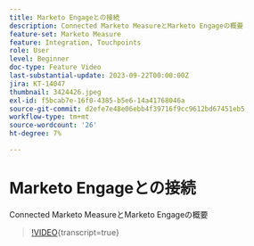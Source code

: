 ```yaml
---
title: Marketo Engageとの接続
description: Connected Marketo MeasureとMarketo Engageの概要
feature-set: Marketo Measure
feature: Integration, Touchpoints
role: User
level: Beginner
doc-type: Feature Video
last-substantial-update: 2023-09-22T00:00:00Z
jira: KT-14047
thumbnail: 3424426.jpeg
exl-id: f5bcab7e-16f0-4385-b5e6-14a41768046a
source-git-commit: d2efe7e48e06ebb4f39716f9cc9612bd67451eb5
workflow-type: tm+mt
source-wordcount: '26'
ht-degree: 7%

---
```


# Marketo Engageとの接続

Connected Marketo MeasureとMarketo Engageの概要

>[!VIDEO](https://video.tv.adobe.com/v/3424426/?learn=on){transcript=true}
